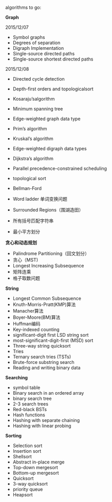 algorithms to go:

**Graph**

2015/12/07
- Symbol graphs
- Degrees of separation
- Digraph Implementation
- Single-source directed paths
- Single-source shortest directed paths

2015/12/08
- Directed cycle detection
 
- Depth-first orders and topologicalsort
- Kosaraju’salgorithm
- Minimum spanning tree
- Edge-weighted graph data type
- Prim’s algorithm
- Kruskal’s algorithm
- Edge-weighted digraph data types
- Dijkstra’s algorithm
- Parallel precedence-constrained scheduling
- topological sort
- Bellman-Ford
- Word ladder 单词变换问题
- Surrounded Regions（围湖造田）
- 所有括号匹配字符串
- 最小平方划分

**贪心和动态规划**
- Palindrome Partitioning（回文划分）
- 贪心（MST)
- Longest Increasing Subsequence
- 矩阵连乘
- 格子取数问题

**String**
- Longest Common Subsequence
- Knuth-Morris-Pratt(KMP)算法
- Manacher算法
- Boyer-Moore(BM)算法
- Huffman编码
- Key-indexed counting
- significant-digit first LSD string sort
- most-significant-digit-first (MSD) sort
- Three-way string quicksort
- Tries
- Ternary search tries (TSTs)
- Brute-force substring search
- Reading and writing binary data

**Searching**
- symbol table
- Binary search in an ordered array
- binary search tree
- 2-3 search trees
- Red-black BSTs
- Hash functions
- Hashing with separate chaining
- Hashing with linear probing

**Sorting**
- Selection sort
- Insertion sort
- Shellsort
- Abstract in-place merge
- Top-down mergesort
- Bottom-up mergesort
- Quicksort
- 3-way quicksort
- priority queue
- Heapsort  














